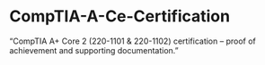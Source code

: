 # CompTIA-A-Ce-Certification
“CompTIA A+ Core 2 (220-1101 &amp; 220-1102) certification – proof of achievement and supporting documentation.”

